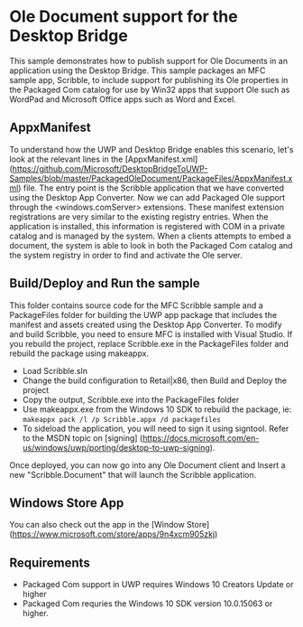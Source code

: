 # Ole Document support for the Desktop Bridge

This sample demonstrates how to publish support for Ole Documents in an application using the Desktop Bridge.  This sample packages an MFC sample app, Scribble, to include support for publishing its Ole properties in the Packaged Com catalog for use by Win32 apps that support Ole such as WordPad and Microsoft Office apps such as Word and Excel.

AppxManifest
------------
To understand how the UWP and Desktop Bridge enables this scenario, let's look at the relevant lines in the [AppxManifest.xml] (https://github.com/Microsoft/DesktopBridgeToUWP-Samples/blob/master/PackagedOleDocument/PackageFiles/AppxManifest.xml) file.  The entry point is the Scribble application that we have converted using the Desktop App Converter.  Now we can add Packaged Ole support through the <windows.comServer> extensions.  These manifest extension registrations are very similar to the existing registry entries.  When the application is installed, this information is registered with COM in a private catalog and is managed by the system.  When a clients attempts to embed a document, the system is able to look in both the Packaged Com catalog and the system registry in order to find and activate the Ole server.   

Build/Deploy and Run the sample
-------------------------------
This folder contains source code for the MFC Scribble sample and a PackageFiles folder for building the UWP app package that includes the manifest and assets created using the Desktop App Converter. To modify and build Scribble, you need to ensure MFC is installed with Visual Studio.  If you rebuild the project, replace Scribble.exe in the  PackageFiles folder and rebuild the package using makeappx.

 - Load Scribble.sln
 - Change the build configuration to Retail|x86, then Build and Deploy the project
 - Copy the output, Scribble.exe into the PackageFiles folder
  - Use makeappx.exe from the Windows 10 SDK to rebuild the package, ie:
 `makeappx pack /l /p Scribble.appx /d packagefiles`
- To sideload the application, you will need to sign it using signtool.  Refer to the MSDN topic on [signing] (https://docs.microsoft.com/en-us/windows/uwp/porting/desktop-to-uwp-signing).

Once deployed, you can now go into any Ole Document client and Insert a new "Scribble.Document" that will launch the Scribble application.
 
Windows Store App
-----------------
 You can also check out the app in the [Window Store] (https://www.microsoft.com/store/apps/9n4xcm905zkj)
 
 Requirements
----------------
- Packaged Com support in UWP requires Windows 10 Creators Update or higher
- Packaged Com requries the Windows 10 SDK version 10.0.15063 or higher.

